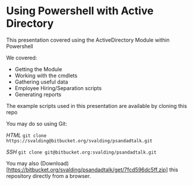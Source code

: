 # Using Powershell with Active Directory

This presentation covered using the ActiveDirectory Module within Powershell

We covered:

- Getting the Module
- Working with the cmdlets
- Gathering useful data
- Employee Hiring/Separation scripts
- Generating reports

The example scripts used in this presentation are available by cloning this repo

You may do so using Git:

_HTML_
`git clone https://svalding@bitbucket.org/svalding/psandadtalk.git`

_SSH_
`git clone git@bitbucket.org:svalding/psandadtalk.git`

You may also (Download)[https://bitbucket.org/svalding/psandadtalk/get/7fcd596dc5ff.zip] this repository directly from a browser.
